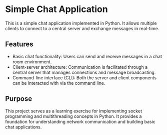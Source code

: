 # Simple Chat Application

This is a simple chat application implemented in Python. It allows multiple clients to connect to a central server and exchange messages in real-time.

## Features

- Basic chat functionality: Users can send and receive messages in a chat room environment.
- Client-server architecture: Communication is facilitated through a central server that manages connections and message broadcasting.
- Command-line interface (CLI): Both the server and client components can be interacted with via the command line.

## Purpose

This project serves as a learning exercise for implementing socket programming and multithreading concepts in Python. It provides a foundation for understanding network communication and building basic chat applications.

